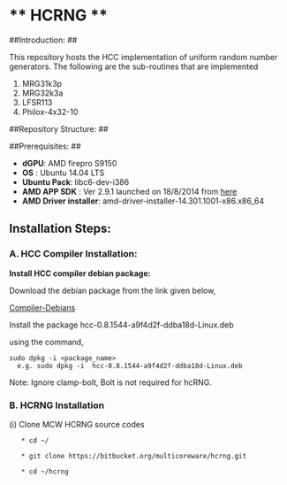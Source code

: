 # ** HCRNG ** #

##Introduction: ##

This repository hosts the HCC implementation of uniform random number generators. The following are the sub-routines that are implemented

1. MRG31k3p
2. MRG32k3a
3. LFSR113
4. Philox-4x32-10

##Repository Structure: ##

##Prerequisites: ##
* **dGPU**:  AMD firepro S9150
* **OS** : Ubuntu 14.04 LTS
* **Ubuntu Pack**: libc6-dev-i386
* **AMD APP SDK** : Ver 2.9.1 launched on 18/8/2014 from [here](http://developer.amd.com/tools-and-sdks/opencl-zone/amd-accelerated-parallel-processing-app-sdk/)
* **AMD Driver installer**: amd-driver-installer-14.301.1001-x86.x86_64


## Installation Steps:    

### A. HCC Compiler Installation: 


**Install HCC compiler debian package:**

  Download the debian package from the link given below,

  [Compiler-Debians](https://multicorewareinc.egnyte.com/dl/TD5IwsNEx3)

  Install the package hcc-0.8.1544-a9f4d2f-ddba18d-Linux.deb

  using the command,

    sudo dpkg -i <package_name>
      e.g. sudo dpkg -i  hcc-0.8.1544-a9f4d2f-ddba18d-Linux.deb

  Note:
      Ignore clamp-bolt, Bolt is not required for hcRNG.


### B. HCRNG Installation 

(i) Clone MCW HCRNG source codes

       * cd ~/

       * git clone https://bitbucket.org/multicoreware/hcrng.git

       * cd ~/hcrng

